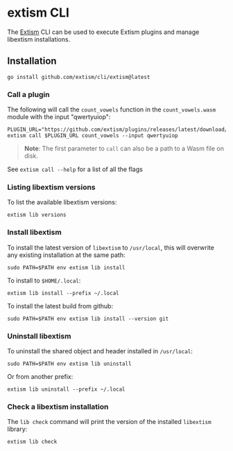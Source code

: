 # extism CLI

The [Extism](https://github.com/extism/extism) CLI can be used to execute Extism plugins and manage libextism installations.

## Installation

```shell
go install github.com/extism/cli/extism@latest
```

### Call a plugin

The following will call the `count_vowels` function in the `count_vowels.wasm` module with the input "qwertyuiop":

```shell
PLUGIN_URL="https://github.com/extism/plugins/releases/latest/download/count_vowels.wasm"
extism call $PLUGIN_URL count_vowels --input qwertyuiop
```

> **Note**: The first parameter to `call` can also be a path to a Wasm file on disk.

See `extism call --help` for a list of all the flags

### Listing libextism versions

To list the available libextism versions:

```shell
extism lib versions
```

### Install libextism

To install the latest version of `libextism` to `/usr/local`, this will overwrite any existing installation at the same path:

```shell
sudo PATH=$PATH env extism lib install
```

To install to `$HOME/.local`:

```shell
extism lib install --prefix ~/.local
```

To install the latest build from github:

```shell
sudo PATH=$PATH env extism lib install --version git
```

### Uninstall libextism

To uninstall the shared object and header installed in `/usr/local`:

```shell
sudo PATH=$PATH env extism lib uninstall
```

Or from another prefix:

```shell
extism lib uninstall --prefix ~/.local
```

### Check a libextism installation

The `lib check` command will print the version of the installed `libextism` library:

```shell
extism lib check
```

